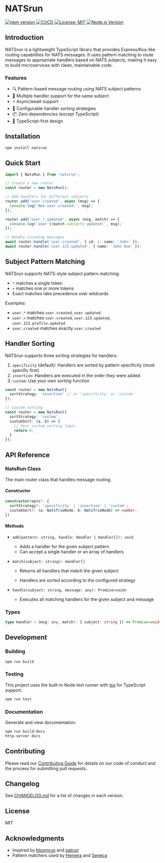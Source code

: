 # NATSrun

[![npm version](https://img.shields.io/npm/v/natsrun.svg)](https://www.npmjs.com/package/natsrun)
[![CI/CD](https://github.com/Gooseus/natsrun/actions/workflows/ci.yml/badge.svg)](https://github.com/Gooseus/natsrun/actions/workflows/ci.yml)
[![License: MIT](https://img.shields.io/badge/License-MIT-yellow.svg)](https://opensource.org/licenses/MIT)
[![Node.js Version](https://img.shields.io/badge/node-%3E%3D20-brightgreen)](https://nodejs.org/)

## Introduction

NATSrun is a lightweight TypeScript library that provides Express/Koa-like routing capabilities for NATS messages. It uses pattern matching to route messages to appropriate handlers based on NATS subjects, making it easy to build microservices with clean, maintainable code.

### Features

- 🔍 Pattern-based message routing using NATS subject patterns
- 🎯 Multiple handler support for the same subject
- ⚡ Async/await support
- 🔄 Configurable handler sorting strategies
- 📦 Zero dependencies (except TypeScript)
- 🎨 TypeScript-first design

## Installation

```bash
npm install natsrun
```

## Quick Start

```typescript
import { NatsRun } from 'natsrun';

// Create a new router
const router = new NatsRun();

// Add handlers for different subjects
router.add('user.created', async (msg) => {
  console.log('New user created:', msg);
});

router.add('user.*.updated', async (msg, match) => {
  console.log(`User ${match.subject} updated:`, msg);
});

// Handle incoming messages
await router.handle('user.created', { id: 1, name: 'John' });
await router.handle('user.123.updated', { name: 'John Doe' });
```

## Subject Pattern Matching

NATSrun supports NATS-style subject pattern matching:

- `*` matches a single token
- `>` matches one or more tokens
- Exact matches take precedence over wildcards

Examples:
- `user.*` matches `user.created`, `user.updated`
- `user.>` matches `user.created`, `user.123.updated`, `user.123.profile.updated`
- `user.created` matches exactly `user.created`

## Handler Sorting

NATSrun supports three sorting strategies for handlers:

1. `specificity` (default): Handlers are sorted by pattern specificity (most specific first)
2. `insertion`: Handlers are executed in the order they were added
3. `custom`: Use your own sorting function

```typescript
const router = new NatsRun({
  sortStrategy: 'insertion' // or 'specificity' or 'custom'
});

// Custom sorting
const router = new NatsRun({
  sortStrategy: 'custom',
  customSort: (a, b) => {
    // Your custom sorting logic
    return 0;
  }
});
```

## API Reference

### NatsRun Class

The main router class that handles message routing.

#### Constructor

```typescript
constructor(opts?: {
  sortStrategy?: 'specificity' | 'insertion' | 'custom';
  customSort?: (a: NatsTrieNode, b: NatsTrieNode) => number;
})
```

#### Methods

- `add(pattern: string, handle: Handler | Handler[]): void`
  - Adds a handler for the given subject pattern
  - Can accept a single handler or an array of handlers

- `match(subject: string): Handler[]`
  - Returns all handlers that match the given subject
  
  - Handlers are sorted according to the configured strategy

- `handle(subject: string, message: any): Promise<void>`
  - Executes all matching handlers for the given subject and message

### Types

```typescript
type Handler = (msg: any, match?: { subject: string }) => Promise<void>;
```

## Development

### Building

```bash
npm run build
```

### Testing

This project uses the built-in Node test runner with [tsx](https://github.com/privatenumber/tsx) for TypeScript support.

```bash
npm run test
```

### Documentation

Generate and view documentation:

```bash
npm run build:docs
http-server docs
```

## Contributing

Please read our [Contributing Guide](CONTRIBUTING.md) for details on our code of conduct and the process for submitting pull requests.

## Changelog

See [CHANGELOG.md](CHANGELOG.md) for a list of changes in each version.

## License

MIT

## Acknowledgments

- Inspired by [bloomrun](https://github.com/mcollina/bloomrun) and [patrun](https://github.com/rjrodger/patrun)
- Pattern matchers used by [Hemera](https://github.com/hemerajs/hemera) and [Seneca](https://github.com/senecajs/seneca)
